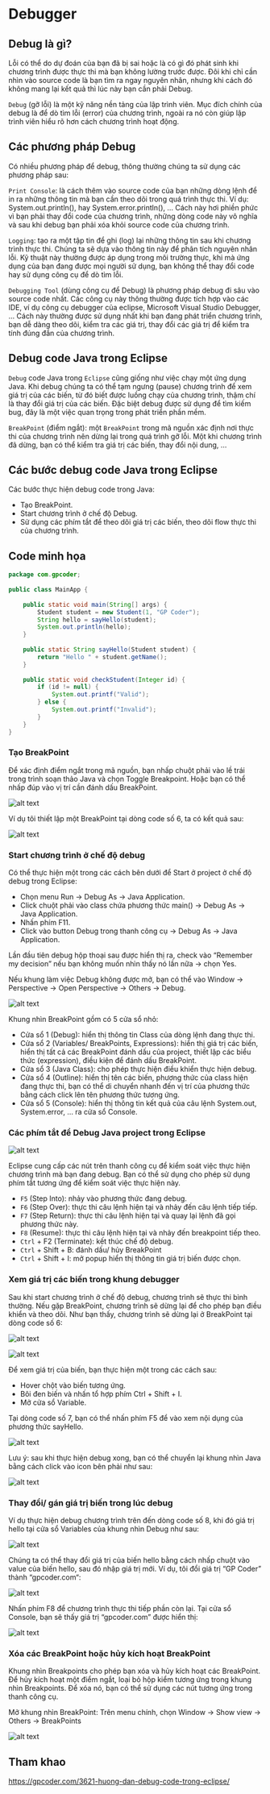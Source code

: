# Debugger

## Debug là gì?

Lỗi có thể do dự đoán của bạn đã bị sai hoặc là có gì đó phát sinh khi chương trình được thực thi mà bạn không lường trước được. Đôi khi chỉ cần nhìn vào source code là bạn tìm ra ngay nguyên nhân, nhưng khi cách đó không mang lại kết quả thì lúc này bạn cần phải Debug.

`Debug` (gỡ lỗi) là một kỹ năng nền tảng của lập trình viên. Mục đích chính của debug là để dò tìm lỗi (error) của chương trình, ngoài ra nó còn giúp lập trình viên hiểu rõ hơn cách chương trình hoạt động.

## Các phương pháp Debug

Có nhiều phương pháp để debug, thông thường chúng ta sử dụng các phương pháp sau:

`Print Console`: là cách thêm vào source code của bạn những dòng lệnh để in ra những thông tin mà bạn cần theo dõi trong quá trình thực thi. Ví dụ: System.out.println(), hay System.error.println(), … Cách này hơi phiền phức vì bạn phải thay đổi code của chương trình, những dòng code này vô nghĩa và sau khi debug bạn phải xóa khỏi source code của chương trình.

`Logging`: tạo ra một tập tin để ghi (log) lại những thông tin sau khi chương trình thực thi. Chúng ta sẽ dựa vào thông tin này để phân tích nguyên nhân lỗi. Kỹ thuật này thường được áp dụng trong môi trường thực, khi mà ứng dụng của bạn đang được mọi người sử dụng, bạn không thể thay đổi code hay sử dụng công cụ để dò tìm lỗi.

`Debugging Tool` (dùng công cụ để Debug) là phương pháp debug đi sâu vào source code nhất. Các công cụ này thông thường được tích hợp vào các IDE, ví dụ công cụ debugger của eclipse, Microsoft Visual Studio Debugger, … Cách này thường được sử dụng nhất khi bạn đang phát triển chương trình, bạn dễ dàng theo dõi, kiểm tra các giá trị, thay đổi các giá trị để kiểm tra tính đúng đắn của chương trình.

## Debug code Java trong Eclipse

`Debug` code Java trong `Eclipse` cũng giống như việc chạy một ứng dụng Java. Khi debug chúng ta có thể tạm ngưng (pause) chương trình để xem giá trị của các biến, từ đó biết được luồng chạy của chương trình, thậm chí là thay đổi giá trị của các biến. Đặc biệt debug được sử dụng để tìm kiếm bug, đây là một việc quan trọng trong phát triển phần mềm.

`BreakPoint` (điểm ngắt): một `BreakPoint` trong mã nguồn xác định nơi thực thi của chương trình nên dừng lại trong quá trình gỡ lỗi. Một khi chương trình đã dừng, bạn có thể kiểm tra giá trị các biến, thay đổi nội dung, …

## Các bước debug code Java trong Eclipse

Các bước thực hiện debug code trong Java:

- Tạo BreakPoint.
- Start chương trình ở chế độ Debug.
- Sử dụng các phím tắt để theo dõi giá trị các biến, theo dõi flow thực thi của chương trình.

## Code minh họa

```java
package com.gpcoder;
 
public class MainApp {
 
    public static void main(String[] args) {
        Student student = new Student(1, "GP Coder");
        String hello = sayHello(student);
        System.out.println(hello);
    }
 
    public static String sayHello(Student student) {
        return "Hello " + student.getName();
    }
 
    public static void checkStudent(Integer id) {
        if (id != null) {
            System.out.printf("Valid");
        } else {
            System.out.printf("Invalid");
        }
    }
}
```

### Tạo BreakPoint

Để xác định điểm ngắt trong mã nguồn, bạn nhấp chuột phải vào lề trái trong trình soạn thảo Java và chọn Toggle Breakpoint. Hoặc bạn có thể nhấp đúp vào vị trí cần đánh dấu BreakPoint.

![alt text](image.png)

Ví dụ tôi thiết lập một BreakPoint tại dòng code số 6, ta có kết quả sau:

![alt text](image-1.png)

### Start chương trình ở chế độ debug

Có thể thực hiện một trong các cách bên dưới để Start ở project ở chế độ debug trong Eclipse:

- Chọn menu Run -> Debug As -> Java Application.
- Click chuột phải vào class chứa phương thức main() -> Debug As -> Java Application.
- Nhấn phím F11.
- Click vào button Debug trong thanh công cụ -> Debug As -> Java Application.

Lần đầu tiên debug hộp thoại sau được hiển thị ra, check vào “Remember my decision” nếu bạn không muốn nhìn thấy nó lần nữa -> chọn Yes.

Nếu khung làm việc Debug không được mở, bạn có thể vào Window -> Perspective -> Open Perspective -> Others -> Debug.

![alt text](image-2.png)

Khung nhìn BreakPoint gồm có 5 cửa sổ nhỏ:

- Cửa sổ 1 (Debug): hiển thị thông tin Class của dòng lệnh đang thực thi.
- Cửa sổ 2 (Variables/ BreakPoints, Expressions): hiển thị giá trị các biến, hiển thị tất cả các BreakPoint đánh dấu của project, thiết lập các biểu thức (expression), điều kiện để đánh dấu BreakPoint.
- Cửa sổ 3 (Java Class): cho phép thực hiện điều khiển thực hiện debug.
- Cửa sổ 4 (Outline): hiển thị tên các biến, phương thức của class hiện đang thực thi, bạn có thể di chuyển nhanh đến vị trí của phương thức bằng cách click lên tên phương thức tương ứng.
- Cửa sổ 5 (Console): hiển thị thông tin kết quả của câu lệnh System.out, System.error, … ra cửa sổ Console.

### Các phím tắt để Debug Java project trong Eclipse

![alt text](image-3.png)

Eclipse cung cấp các nút trên thanh công cụ để kiểm soát việc thực hiện chương trình mà bạn đang debug. Bạn có thể sử dụng cho phép sử dụng phím tắt tương ứng để kiểm soát việc thực hiện này.

- `F5` (Step Into): nhảy vào phương thức đang debug.
- `F6` (Step Over): thực thi câu lệnh hiện tại và nhảy đến câu lệnh tiếp tiếp.
- `F7` (Step Return): thực thi câu lệnh hiện tại và quay lại lệnh đã gọi phương thức này.
- `F8` (Resume): thực thi câu lệnh hiện tại và nhảy đến breakpoint tiếp theo.
- `Ctrl` + F2 (Terminate): kết thúc chế độ debug.
- `Ctrl` + Shift + B: đánh dấu/ hủy BreakPoint
- `Ctrl` + Shift + I: mở popup hiển thị thông tin giá trị biến được chọn.

### Xem giá trị các biến trong khung debugger

Sau khi start chương trình ở chế độ debug, chương trình sẽ thực thi bình thường. Nếu gặp BreakPoint, chương trình sẽ dừng lại để cho phép bạn điều khiển và theo dõi. Như bạn thấy, chương trình sẽ dừng lại ở BreakPoint tại dòng code số 6:

![alt text](image-4.png)

![alt text](image-5.png)

Để xem giá trị của biến, bạn thực hiện một trong các cách sau:

- Hover chột vào biến tương ứng.
- Bôi đen biến và nhấn tổ hợp phím Ctrl + Shift + I.
- Mở cửa sổ Variable.

Tại dòng code số 7, bạn có thể nhấn phím F5 để vào xem nội dụng của phương thức sayHello.

![alt text](image-6.png)

Lưu ý: sau khi thực hiện debug xong, bạn có thể chuyển lại khung nhìn Java bằng cách click vào icon bên phải như sau:

![alt text](image-7.png)

### Thay đổi/ gán giá trị biến trong lúc debug

Ví dụ thực hiện debug chương trình trên đến dòng code số 8, khi đó giá trị hello tại cửa sổ Variables của khung nhìn Debug như sau:

![alt text](image-8.png)

Chúng ta có thể thay đổi giá trị của biến hello bằng cách nhấp chuột vào value của biến hello, sau đó nhập giá trị mới. Ví dụ, tôi đổi giá trị “GP Coder” thành “gpcoder.com“:

![alt text](image-9.png)

Nhấn phím F8 để chương trình thực thi tiếp phần còn lại. Tại cửa sổ Console, bạn sẽ thấy giá trị “gpcoder.com” được hiển thị:

![alt text](image-10.png)

### Xóa các BreakPoint hoặc hủy kích hoạt BreakPoint

Khung nhìn Breakpoints cho phép bạn xóa và hủy kích hoạt các BreakPoint. Để hủy kích hoạt một điểm ngắt, loại bỏ hộp kiểm tương ứng trong khung nhìn Breakpoints. Để xóa nó, bạn có thể sử dụng các nút tương ứng trong thanh công cụ.

Mở khung nhìn BreakPoint: Trên menu chính, chọn Window -> Show view -> Others -> BreakPoints

![alt text](image-11.png)

## Tham khao

<https://gpcoder.com/3621-huong-dan-debug-code-trong-eclipse/>